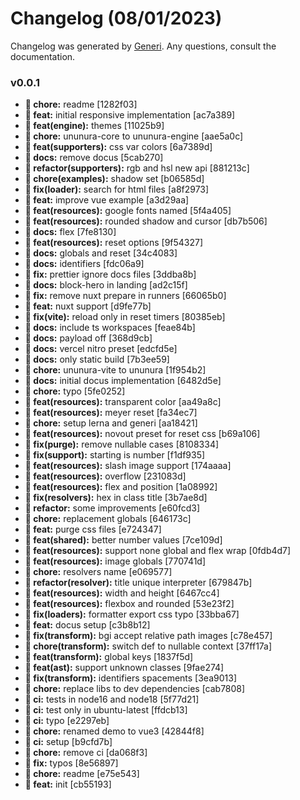 # Changelog (08/01/2023)

Changelog was generated by [Generi](https://github.com/betterwrite/generi). Any questions, consult the documentation.

### v0.0.1

* **🚧 chore:** readme [1282f03]
* **🎉 feat:** initial responsive implementation [ac7a389]
* **🎉 feat(engine):** themes [11025b9]
* **🚧 chore:** ununura-core to ununura-engine [aae5a0c]
* **🎉 feat(supporters):** css var colors [6a7389d]
* **📝 docs:** remove docus [5cab270]
* **🚩 refactor(supporters):** rgb and hsl new api [881213c]
* **🚧 chore(examples):** shadow set [b06585d]
* **🔧 fix(loader):** search for html files [a8f2973]
* **🎉 feat:** improve vue example [a3d29aa]
* **🎉 feat(resources):** google fonts named [5f4a405]
* **🎉 feat(resources):** rounded shadow and cursor [db7b506]
* **📝 docs:** flex [7fe8130]
* **🎉 feat(resources):** reset options [9f54327]
* **📝 docs:** globals and reset [34c4083]
* **📝 docs:** identifiers [fdc06a9]
* **🔧 fix:** prettier ignore docs files [3ddba8b]
* **📝 docs:** block-hero in landing [ad2c15f]
* **🔧 fix:** remove nuxt prepare in runners [66065b0]
* **🎉 feat:** nuxt support [d9fe77b]
* **🔧 fix(vite):** reload only in reset timers [80385eb]
* **📝 docs:** include ts workspaces [feae84b]
* **📝 docs:** payload off [368d9cb]
* **📝 docs:** vercel nitro preset [edcfd5e]
* **📝 docs:** only static build [7b3ee59]
* **🚧 chore:** ununura-vite to ununura [1f954b2]
* **📝 docs:** initial docus implementation [6482d5e]
* **🚧 chore:** typo [5fe0252]
* **🎉 feat(resources):** transparent color [aa49a8c]
* **🎉 feat(resources):** meyer reset [fa34ec7]
* **🚧 chore:** setup lerna and generi [aa18421]
* **🎉 feat(resources):** novout preset for reset css [b69a106]
* **🔧 fix(purge):** remove nullable cases [8108334]
* **🔧 fix(support):** starting is number [f1df935]
* **🎉 feat(resources):** slash image support [174aaaa]
* **🎉 feat(resources):** overflow [231083d]
* **🎉 feat(resources):** flex and position [1a08992]
* **🔧 fix(resolvers):** hex in class title [3b7ae8d]
* **🚩 refactor:** some improvements [e60fcd3]
* **🚧 chore:** replacement globals [646173c]
* **🎉 feat:** purge css files [e724347]
* **🎉 feat(shared):** better number values [7ce109d]
* **🎉 feat(resources):** support none global and flex wrap [0fdb4d7]
* **🎉 feat(resources):** image globals [770741d]
* **🚧 chore:** resolvers name [e069577]
* **🚩 refactor(resolver):** title unique interpreter [679847b]
* **🎉 feat(resources):** width and height [6467cc4]
* **🎉 feat(resources):** flexbox and rounded [53e23f2]
* **🔧 fix(loaders):** formatter export css typo [33bba67]
* **🎉 feat:** docus setup [c3b8b12]
* **🔧 fix(transform):** bgi accept relative path images [c78e457]
* **🚧 chore(transform):** switch def to nullable context [37ff17a]
* **🎉 feat(transform):** global keys [1837f5d]
* **🎉 feat(ast):** support unknown classes [9fae274]
* **🔧 fix(transform):** identifiers spacements [3ea9013]
* **🚧 chore:** replace libs to dev dependencies [cab7808]
* **🗿 ci:** tests in node16 and node18 [5f77d21]
* **🗿 ci:** test only in ubuntu-latest [ffdcb13]
* **🗿 ci:** typo [e2297eb]
* **🚧 chore:** renamed demo to vue3 [42844f8]
* **🗿 ci:** setup [b9cfd7b]
* **🚧 chore:** remove ci [da068f3]
* **🔧 fix:** typos [8e56897]
* **🚧 chore:** readme [e75e543]
* **🎉 feat:** init [cb55193]
